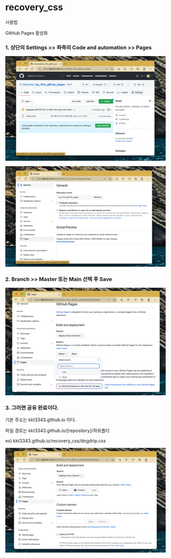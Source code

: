 # recovery_css

사용법

GitHub Pages 활성화

<h3>1. 상단의 Settings >> 좌측의 Code and automation >> Pages</h3>

![img1](./img/1.png)

![img2](./img/2.png)

<h3>2. Branch >> Master 또는 Main 선택 후 Save</h3>

![img3](./img/3.png)

<h3>3. 그러면 공유 완료이다.</h3>

기본 주소는 kkt3343.github.io 이다.

파일 경로는 kkt3343.github.io/[repository]/하위폴더

ex) kkt3343.github.io/recovery_css/dogdrip.css

![img4](./img/4.png)
